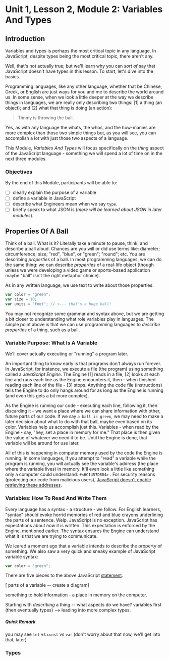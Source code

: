 # Unit 1, Lesson 2, Module 2: Variables And Types

## Introduction 

Variables and types is perhaps the most critical topic in any language. In JavaScript, despite types being the most critical topic, there aren't any. 

Well, that's not actually true; but we'll learn why you can _sort of_ say that JavaScript doesn't have types in this lesson. To start, let's dive into the basics. 

Programming languages, like any other language, whether that be Chinese, Greek, or English are just ways for you and me to describe the world around us. In some sense, when we look a little deeper at the way we describe things in languages, we are really only describing two things: [1] a thing (an object); and [2] what that thing is doing (an action): 

> Timmy is throwing the ball.

Yes, as with any language the whats, the whos, and the how-manies are more complex than those two simple things but, as you will see, you can accomplish a lot with just those two aspects of a language. 

This Module, _Variables And Types_ will focus specifically on the _thing_ aspect of the JavaScript language - something we will spend a lot of time on in the next three modules.

### Objectives

By the end of this Module, participants will be able to:

- [ ] clearly explain the purpose of a variable
- [ ] define a variable in JavaScript
- [ ] describe what Engineers mean when we say `type`.
- [ ] briefly speak to what JSON is (_more will be learned about JSON in later modules_).

## Properties Of A Ball

Think of a ball. What is it? Literally take a minute to pause, think, and describe a ball aloud. Chances are you will or did use terms like: diameter; circumference; size; "red", "blue", or "green"; "round"; etc. You are describing _properties_ of a ball. In most programming languages, we can do the same thing: we can describe _properties_ of a real-life object (though unless we were developing a video game or sports-based application maybe "ball" isn't the right metaphor choice). 

As in any written language, we use text to write about those properties:

```javascript
var color = "green";
var size = 10;
var units = "feet"; // <--- that's a huge ball!
```

You may not recognize some grammar and syntax above, but we are getting a bit closer to understanding what role variables play in languages. The simple point above is that we can use programming languages to _describe properties_ of a thing, such as a ball.

### Variable Purpose: What Is A Variable

We'll cover actually executing or "running" a program later. 

An important thing to know early is that programs don't always run forever. In JavaScript, for instance, we execute a file (the program) using something called a _JavaScript Engine_. The Engine [1] reads in a file, [2] looks at each line and runs each line as the Engine encounters it, then - when finished reading each line of the file - [3] stops. Anything the code file (instructions) tells the Engine to do only hangs around for as long as the Engine is running (and even this gets a bit more complex).

As the Engine is running our code - executing each line, following it, then discarding it - we want a place where we can share information with other, future parts of our code. If we say `a ball is green`, we may need to make a later decision about what to do with that ball, maybe even based on its color. Variables help us accomplish just this. Variables - when read by the Engine - say, "hey, set a place in memory for me." That place is then given the value of whatever we need it to be. Until the Engine is done, that variable will be around for use later.

All of this is happening in computer memory used by the code the Engine is running. In some languages, if you attempt to "read" a variable while the program is running, you will actually see the variable's address (the place where the variable lives) in memory. It'll even look a little like something only a computer could understand: `#<6C1457DBD4>` . For security reasons (protecting our code from malicious users), [JavaScript doesn't enable retrieving these addresses](https://dev.to/arthurbiensur/kind-of-getting-the-memory-address-of-a-javascript-object-2mnd).

### Variables: How To Read And Write Them

Every language has a syntax - a structure - we follow. For English learners, "syntax" should evoke horrid memories of red and blue crayons underlining the parts of a sentence. Welp. JavaScript is no exception. JavaScript has expectations about _how_ it is written. This expectation is enforced by the Engine, mentioned earlier. The syntax ensures the Engine can understand what it is that we are trying to communicate. 

We leared a moment ago that a variable intends to describe the property of something. We also saw a very quick and sneaky example of JavaScript variable syntax:

```js
var color = "green";
```

There are five pieces to the above JavaScript [statement](https://www.teamten.com/lawrence/programming/intro/intro2.html). 

[ parts of a variable -- create a diagram]

something to hold information - a place in memory on the computer.

Starting with _describing_ a thing -- what aspects do we have? variables first (then eventually types) --> leading into more complex types.


#### 

##### Quick Remark 

you may see `let` vs `const` vs `var` (don't worry about that now, we'll get into that, later)

### Types
